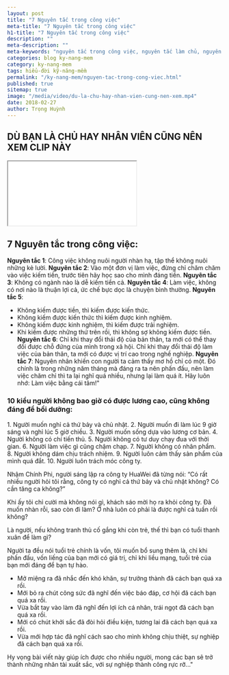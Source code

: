```yaml
---
layout: post
title: "7 Nguyên tắc trong công việc"
meta-title: "7 Nguyên tắc trong công việc"
h1-title: "7 Nguyên tắc trong công việc"
description: ""
meta-description: ""
meta-keywords: "nguyên tắc trong công việc, nguyên tắc làm chủ, nguyên tắc làm nhân viên, chủ hay nhân viên cũng nên xem clip"
categories: blog ky-nang-mem
category: ky-nang-mem
tags: hiểu-đời kỹ-năng-mềm
permalink: "/ky-nang-mem/nguyen-tac-trong-cong-viec.html"
published: true
sitemap: true
image: "/media/video/du-la-chu-hay-nhan-vien-cung-nen-xem.mp4"
date: 2018-02-27
author: Trọng Huỳnh
---
```


## DÙ BẠN LÀ CHỦ HAY NHÂN VIÊN CŨNG NÊN XEM CLIP NÀY

<iframe src="/media/video/du-la-chu-hay-nhan-vien-cung-nen-xem.mp4" webkitallowfullscreen mozallowfullscreen allowfullscreen></iframe>

## 7 Nguyên tắc trong công việc:

<i class="i-rounded i-bordered icon-bolt"></i> **Nguyên tắc 1**: Công việc không nuôi người nhàn hạ, tập thể không nuôi những kẻ lười.
<i class="i-rounded i-bordered icon-bolt"></i> **Nguyên tắc 2**: Vào một đơn vị làm việc, đừng chỉ chăm chăm vào việc kiếm tiền, trước tiên hãy học sao cho mình đáng tiền.
<i class="i-rounded i-bordered icon-bolt"></i> **Nguyên tắc 3**: Không có ngành nào là dễ kiếm tiền cả.
<i class="i-rounded i-bordered icon-bolt"></i> **Nguyên tắc 4**: Làm việc, không có nơi nào là thuận lợi cả, ức chế bực dọc là chuyện bình thường.
<i class="i-rounded i-bordered icon-bolt"></i> **Nguyên tắc 5**: 
- Không kiếm được tiền, thì kiếm được kiến thức. 
- Không kiếm được kiến thức thì kiếm được kinh nghiệm. 
- Không kiếm được kinh nghiệm, thì kiếm được trải nghiệm. 
- Khi kiếm được những thứ trên rồi, thì không sợ không kiếm được tiền.
<i class="i-rounded i-bordered icon-bolt"></i> **Nguyên tắc 6**: Chỉ khi thay đổi thái độ của bản thân, ta mới có thể thay đổi được chỗ đứng của mình trong xã hội. Chỉ khi thay đổi thái độ làm việc của bản thân, ta mới có được vị trí cao trong nghề nghiệp.
<i class="i-rounded i-bordered icon-bolt"></i> **Nguyên tắc 7**: Nguyên nhân khiến con người ta cảm thấy mơ hồ chỉ có một. Đó chính là trong những năm tháng mà đáng ra ta nên phấn đấu, nên làm việc chăm chỉ thì ta lại nghĩ quá nhiều, nhưng lại làm quá ít. Hãy luôn nhớ: Làm việc bằng cái tâm!"

### 10 kiểu người không bao giờ có được lương cao, cũng không đáng để bồi dưỡng:

<i class="i-rounded i-bordered icon-meh"></i> 1. Người muốn nghỉ cả thứ bảy và chủ nhật.
<i class="i-rounded i-bordered icon-meh"></i> 2. Người muốn đi làm lúc 9 giờ sáng và nghỉ lúc 5 giờ chiều. 
<i class="i-rounded i-bordered icon-meh"></i> 3. Người muốn sống dựa vào lương cơ bản. 
<i class="i-rounded i-bordered icon-meh"></i> 4. Người không có chí tiến thủ. 
<i class="i-rounded i-bordered icon-meh"></i> 5. Người không có tư duy chạy đua với thời gian.
<i class="i-rounded i-bordered icon-meh"></i> 6. Người làm việc gì cũng chậm chạp. 
<i class="i-rounded i-bordered icon-meh"></i> 7. Người không có nhân phẩm. 
<i class="i-rounded i-bordered icon-meh"></i> 8. Người không dám chịu trách nhiệm. 
<i class="i-rounded i-bordered icon-meh"></i> 9. Người luôn cảm thấy sản phẩm của mình quá đắt. 
<i class="i-rounded i-bordered icon-meh"></i> 10. Người luôn trách móc công ty.

Nhậm Chính Phi, người sáng lập ra công ty HuaWei đã từng nói: “Có rất nhiều người hỏi tôi rằng, công ty có nghỉ cả thứ bảy và chủ nhật không? Có cần tăng ca không?”

Khi ấy tôi chỉ cười mà không nói gì, khách sáo mời họ ra khỏi công ty. Đã muốn nhàn rỗi, sao còn đi làm? Ở nhà luôn có phải là được nghỉ cả tuần rồi không? 

Là người, nếu không tranh thủ cố gắng khi còn trẻ, thế thì bạn có tuổi thanh xuân để làm gì?

Người ta đều nói tuổi trẻ chính là vốn, tôi muốn bổ sung thêm là, chỉ khi phấn đấu, vốn liếng của bạn mới có giá trị, chỉ khi liều mạng, tuổi trẻ của bạn mới đáng để bạn tự hào.

- Mở miệng ra đã nhắc đến khó khăn, sự trưởng thành đã cách bạn quá xa rồi. 
- Mới bỏ ra chút công sức đã nghĩ đến việc báo đáp, cơ hội đã cách bạn quá xa rồi. 
- Vừa bắt tay vào làm đã nghĩ đến lợi ích cá nhân, trái ngọt đã cách bạn quá xa rồi. 
- Mới có chút khởi sắc đã đòi hỏi điều kiện, tương lai đã cách bạn quá xa rồi. 
- Vừa mới hợp tác đã nghĩ cách sao cho mình không chịu thiệt, sự nghiệp đã cách bạn quá xa rồi.

Hy vọng bài viết này giúp ích được cho nhiều người, mong các bạn sẽ trở thành những nhân tài xuất sắc, với sự nghiệp thành công rực rỡ..."